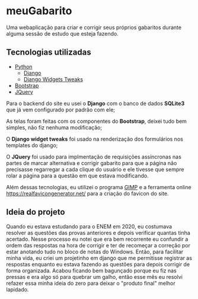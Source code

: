 # meuGabarito
Uma webaplicação para criar e corrigir seus próprios gabaritos durante alguma sessão de estudo que esteja fazendo.



## Tecnologias utilizadas
- [Python](https://www.python.org/)
  - [Django](https://www.djangoproject.com/)
  - [Django Widgets Tweaks](https://pypi.org/project/django-widget-tweaks/)
- [Bootstrap](https://getbootstrap.com/)
- [JQuery](https://jquery.com/)


Para o backend do site eu usei o **Django** com o banco de dados **SQLite3** que já vem configurado por padrão com ele;

As telas foram feitas com os componentes do **Bootstrap**, deixei tudo bem simples, não fiz nenhuma modificação;

O **Django widget tweaks** foi usado na renderização dos formulários nos templates do django;

O **JQuery** foi usado para implmentação de requisições assíncronas nas partes de marcar alternativa e corrigir gabarito
para que a página não precisasse regarregar a cada clique do usuário e ele tivesse que sempre rolar a página para a questão
em que estava modificando.

Além dessas tecnologias, eu utilizei o programa [GIMP](https://www.gimp.org/) e a ferramenta online <https://realfavicongenerator.net/> para a criação do favicon do site.



## Ideia do projeto
Quando eu estava estudando para o ENEM em 2020, eu costumava resolver as questões das provas anteriores e depois verificar quantas tinha acertado.
Nesse processo eu notei que era bem recorrente eu confundir a ordem das respostas na hora de corrigir e ter de recomeçar a correção por estar anotando
tudo no bloco de notas do Windows. Então, para facilitar minha vida, eu criei um projetinho em django que me permitisse registrar as respostas enquanto
eu estava fazendo as questões para depois corrigir de forma organizada. Acabou ficando bem bagunçado porque eu fiz nas pressas e era algo só para quebrar
um galho, então esse mês eu resolvi refazer essa minha ideia do zero para deixar o "produto final" melhor lapidado.
